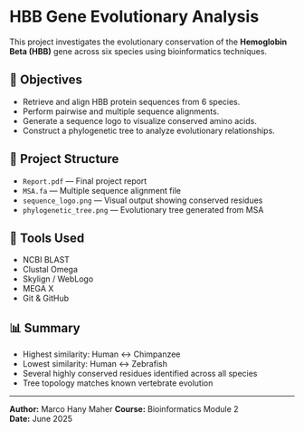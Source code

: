 # HBB Gene Evolutionary Analysis

This project investigates the evolutionary conservation of the **Hemoglobin Beta (HBB)** gene across six species using bioinformatics techniques.

## 🔬 Objectives

- Retrieve and align HBB protein sequences from 6 species.
- Perform pairwise and multiple sequence alignments.
- Generate a sequence logo to visualize conserved amino acids.
- Construct a phylogenetic tree to analyze evolutionary relationships.

## 📂 Project Structure

- `Report.pdf` — Final project report
- `MSA.fa` — Multiple sequence alignment file
- `sequence_logo.png` — Visual output showing conserved residues
- `phylogenetic_tree.png` — Evolutionary tree generated from MSA

## 🧰 Tools Used

- NCBI BLAST
- Clustal Omega
- Skylign / WebLogo
- MEGA X
- Git & GitHub

## 📊 Summary

- Highest similarity: Human ↔ Chimpanzee
- Lowest similarity: Human ↔ Zebrafish
- Several highly conserved residues identified across all species
- Tree topology matches known vertebrate evolution

---

**Author:** Marco Hany Maher
**Course:** Bioinformatics Module 2  
**Date:** June 2025
